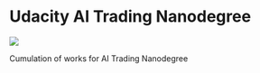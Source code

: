 # Udacity AI Trading Nanodegree

<a href="https://confirm.udacity.com/UGRZKEWL">
    <img src="https://user-images.githubusercontent.com/6856382/219266838-53e56d86-bf55-4ff7-8d2c-2cebef388291.png"/>
</a>

Cumulation of works for AI Trading Nanodegree


#